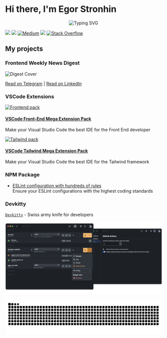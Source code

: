 # Hi there, I'm Egor Stronhin

<p align="center">
  <img src="https://readme-typing-svg.demolab.com?font=Fira+Code&duration=2500&pause=500&color=F78A1A&center=true&vCenter=true&width=480&lines=Frontend+Architect;Web+Performance+Enthusiast;Creative+Coder;News+Digger+%F0%9F%93%B0" alt="Typing SVG" />
</p>

[<img src ="https://img.shields.io/badge/egor%2Exyz-black?style=for-the-badge">](https://egor.xyz/)
[<img src ="https://img.shields.io/badge/devkitty%2Eapp-black?style=for-the-badge">](https://devkitty.app/)
[<img alt="Medium" src="https://img.shields.io/badge/Medium%20-%23000000.svg?&style=for-the-badge&logo=Medium&logoColor=white"/>](https://egor-xyz.medium.com)
[<img src="https://img.shields.io/badge/linkedin-%230077B5.svg?&style=for-the-badge&logo=linkedin&logoColor=white" />](https://www.linkedin.com/in/egorxyz/)
[<img alt="Stack Overflow" src="https://img.shields.io/badge/-Stack%20overflow-FE7A16?style=for-the-badge&logo=stack-overflow&logoColor=white"/>](https://stackoverflow.com/users/2746447/egor-xyz)

## My projects

### Frontend Weekly News Digest

![Digest Cover](https://github.com/user-attachments/assets/a4923868-ba62-4bfc-bb08-70fd0ac8a5b0)

[Read on Telegram](https://t.me/frontend_weekly_news_digest) | 
[Read on LinkedIn](https://www.linkedin.com/newsletters/7153365464419614725/)

### VSCode Extensions

[![Frontend pack](https://github.com/egor-xyz/egor-xyz/assets/6418221/ae695828-f623-4fe0-9c2b-99eea7a7017a)](https://marketplace.visualstudio.com/items?itemName=egor-xyz.front-end-mega-extension-pack)

#### [VSCode Front-End Mega Extension Pack](https://marketplace.visualstudio.com/items?itemName=egor-xyz.front-end-mega-extension-pack)

Make your Visual Studio Code the best IDE for the Front End developer

[![Tailwind pack](https://github.com/egor-xyz/egor-xyz/assets/6418221/a87b2c97-bc17-4594-81b9-7781188bc138)](https://marketplace.visualstudio.com/items?itemName=egor-xyz.tailwind-mega-extension-pack)

#### [VSCode Tailwind Mega Extension Pack](https://marketplace.visualstudio.com/items?itemName=egor-xyz.tailwind-mega-extension-pack)

Make your Visual Studio Code the best IDE for the Tailwind framework

### NPM Package

- [ESLint configuration with hundreds of rules](https://www.npmjs.com/package/@egor.xyz/eslint-config)\
  Ensure your ESLint configurations with the highest coding standards

### Devkitty

[`Devkitty`](https://devkitty.app) - Swiss army knife for developers

[![Devkitty demo](https://github.com/egor-xyz/devkitty-website/blob/main/public/images/GitHub-App-Demo.png)](https://devkitty.app/)


<picture>
  <source media="(prefers-color-scheme: dark)" srcset="https://github.com/egor-xyz/egor-xyz/blob/output/github-contribution-grid-snake-dark.svg" />
  <source media="(prefers-color-scheme: light)" srcset="https://github.com/egor-xyz/egor-xyz/blob/output/github-contribution-grid-snake.svg" />
  <img alt="github-snake" src="https://github.com/egor-xyz/egor-xyz/blob/output/github-contribution-grid-snake.svg" />
</picture>
